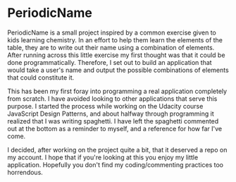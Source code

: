 # PeriodicName
PeriodicName is a small project inspired by a common exercise given to kids learning chemistry.
In an effort to help them learn the elements of the table, they are to write out their name using
a combination of elements.  After running across this little exercise my first thought was that 
it could be done programmatically.  Therefore, I set out to build an application that would take
a user's name and output the possible combinations of elements that could constitute it.  


This has been my first foray into programming a real application completely from scratch.  I have
avoided looking to other applications that serve this purpose.  I started the process while working
on the Udacity course JavaScript Design Patterns, and about halfway through programming it realized 
that I was writing spaghetti.  I have left the spaghetti commented out at the bottom as a reminder 
to myself, and a reference for how far I've come.

I decided, after working on the project quite a bit, that it deserved a repo on my account.
I hope that if you're looking at this you enjoy my little application.  Hopefully you don't find
my coding/commenting practices too horrendous.
